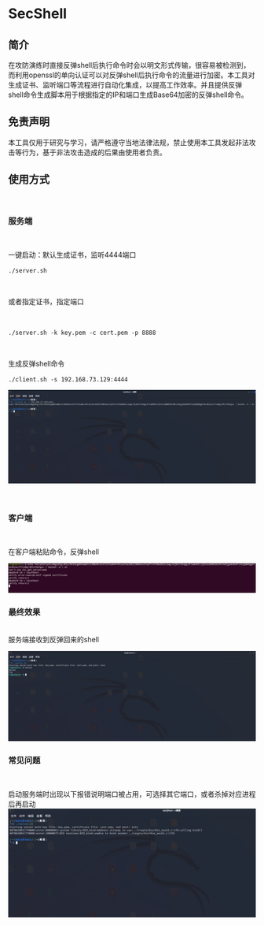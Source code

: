 # SecShell

## 简介
在攻防演练时直接反弹shell后执行命令时会以明文形式传输，很容易被检测到，而利用openssl的单向认证可以对反弹shell后执行命令的流量进行加密。本工具对生成证书、监听端口等流程进行自动化集成，以提高工作效率。并且提供反弹shell命令生成脚本用于根据指定的IP和端口生成Base64加密的反弹shell命令。

## 免责声明
本工具仅用于研究与学习，请严格遵守当地法律法规，禁止使用本工具发起非法攻击等行为，基于非法攻击造成的后果由使用者负责。

## 使用方式
<br>

### 服务端
<br>

一键启动：默认生成证书，监听4444端口

    ./server.sh

<br>

或者指定证书，指定端口

<br>

    ./server.sh -k key.pem -c cert.pem -p 8888

<br>

生成反弹shell命令

    ./client.sh -s 192.168.73.129:4444
![client](./imgs/client.png)

<br>

### 客户端
<br>

在客户端粘贴命令，反弹shell
<br>

![client](./imgs/clients.png)

### 最终效果
<br>
服务端接收到反弹回来的shell
<br>

![show](./imgs/show.png)

### 常见问题
<br>

启动服务端时出现以下报错说明端口被占用，可选择其它端口，或者杀掉对应进程后再启动
![error](./imgs/error.png)